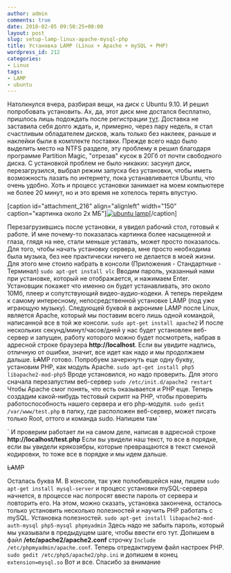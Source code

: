 ```yaml
---
author: admin
comments: true
date: 2010-02-05 09:50:25+00:00
layout: post
slug: setup-lamp-linux-apache-mysql-php
title: Установка LAMP (Linux + Apache + mySQL + PHP)
wordpress_id: 212
categories:
- Linux
tags:
- LAMP
- ubuntu
---
```


Натолкнулся вчера, разбирая вещи, на диск с Ubuntu 9.10. И решил попробовать установить. Ах, да, этот диск мне достался бесплатно, пришлось лишь подождать после регистрации [тут](https://shipit.ubuntu.com/). Доставка не заставила себя долго ждать, и, примерно, через пару недель, я стал счастливым обладателем дисков, жаль только без наклеек, раньше и наклейки были в комплекте поставки.
Прежде всего надо было выделить место на NTFS разделе, эту проблему я решил благодаря программе Partition Magic, "отрезав" кусок в 20Гб от почти свободного диска. С установкой проблем не было никаких: засунул диск, перезагрузился, выбрал режим запуска без установки, чтобы иметь возможность лазать по интернету, пока устанавливается Ubuntu, что очень удобно. Хоть и процесс установки занимает на моем компьютере не более 20 минут, но и это время не хотелось терять впустую.

[caption id="attachment_216" align="alignleft" width="150" caption="картинка около 2х МБ"][![ubuntu lamp](http://vredniy.ru/wp-content/uploads/2010/02/snapsh-150x150.png)](http://vredniy.ru/wp-content/uploads/2010/02/snapsh.png)[/caption]

Перезагрузившись после установки, я увидел рабочий стол, готовый к работе. И мне почему-то показалась картинка более насыщенной и глаза, глядя на нее, стали меньше уставать, может просто показалось.
Для того, чтобы начать установку сервера, мне просто необходима была музыка, без нее практически ничего не делается в моей жизни. Для этого мне стоило набрать в консоли (Приложения - Стандартные - Терминал) `sudo apt-get install vlc` Вводим пароль, указанный нами при установке, который не отображается, и нажимаем Enter. Установщик покажет что именно он будет устанавливать, это около 10Мб, плеер и сопутствующий видео-аудио-кодеки.
А теперь перейдем к самому интересному, непосредственной установке LAMP (под уже играющую музыку).
Следующей буквой в акрониме LAMP после Linux, является Apache, который мы поставим всего лишь одной командой, написанной все в той же консоли.
`sudo apt-get install apache2` И после нескольких секунд/минут/часов/дней у нас будет установлен веб-сервер и запущен, работу которого можно будет посмотреть, набрав в адресной строке браузера **http://localhost**. Если вы увидите надпись, отличную от ошибки, значит, все идет как надо и мы продолжаем дальше. <strike>LA</strike>MP готово.
Попробуем зачеркнуть еще одну букву, установим PHP, как модуль Apache.
`sudo apt-get install php5 libapache2-mod-php5`
Вроде установился, но надо проверить. Для этого сначала перезапустим веб-сервер `sudo /etc/init.d/apache2 restart` Чтобы Apache смог понять, что есть оказывается и PHP еще.
Теперь создадим какой-нибудь тестовый скрипт на PHP, чтобы проверить работоспособность нашего сервера и его php-модуля. `sudo gedit /var/www/test.php` в папку, где расположен веб-сервер, может писать только Root, оттого и команда sudo. Напишем там `

` И проверим работает ли на самом деле, написав в адресной строке **http://localhost/test.php** Если вы увидели наш текст, то все в порядке, если вы увидели крякозябры, которые превращаются в текст сменой кодировки, то тоже все в порядке и мы идем дальше.
  
<strike>LA</strike>M<strike>P</strike>  

Осталась буква M.
В консоли, так уже полюбившейся нам, пишем `sudo apt-get install mysql-server`
и процесс установки mySQL-сервера начнется, в процессе нас попросят ввести пароль от сервера и повторить его. На этом, можно сказать, установка закончена, осталось только установить несколько полезностей и научить PHP работать с mySQL.
Установка полезностей. `sudo apt-get install libapache2-mod-auth-mysql php5-mysql phpmyadmin` Здесь надо не забыть пароль, который мы указывали в предыдущем шаге, чтобы ввести его тут. Допишем в файл **/etc/apache2/apache2.conf** строчку `Include /etc/phpmyadmin/apache.conf`.
Теперь отредактируем файл настроек PHP. `sudo gedit /etc/php5/apache2/php.ini` и допишем в конец `extension=mysql.so`
Вот и все. Спасибо за внимание
